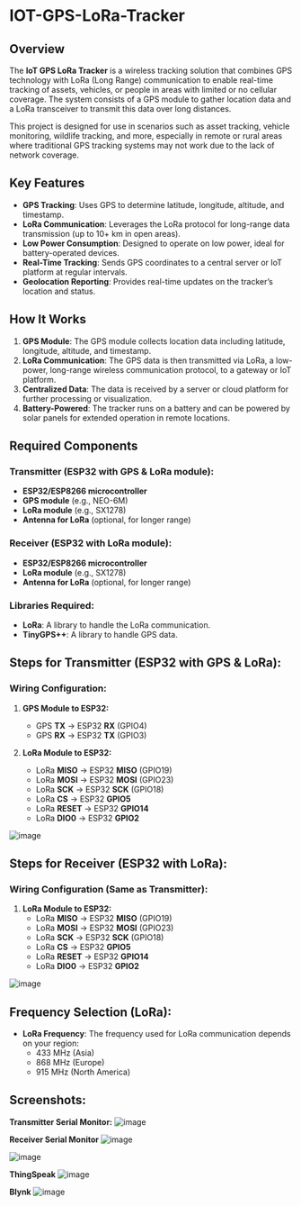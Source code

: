 # IOT-GPS-LoRa-Tracker

## Overview
The **IoT GPS LoRa Tracker** is a wireless tracking solution that combines GPS technology with LoRa (Long Range) communication to enable real-time tracking of assets, vehicles, or people in areas with limited or no cellular coverage. The system consists of a GPS module to gather location data and a LoRa transceiver to transmit this data over long distances.

This project is designed for use in scenarios such as asset tracking, vehicle monitoring, wildlife tracking, and more, especially in remote or rural areas where traditional GPS tracking systems may not work due to the lack of network coverage.

## Key Features
- **GPS Tracking**: Uses GPS to determine latitude, longitude, altitude, and timestamp.
- **LoRa Communication**: Leverages the LoRa protocol for long-range data transmission (up to 10+ km in open areas).
- **Low Power Consumption**: Designed to operate on low power, ideal for battery-operated devices.
- **Real-Time Tracking**: Sends GPS coordinates to a central server or IoT platform at regular intervals.
- **Geolocation Reporting**: Provides real-time updates on the tracker’s location and status.

## How It Works
1. **GPS Module**: The GPS module collects location data including latitude, longitude, altitude, and timestamp.
2. **LoRa Communication**: The GPS data is then transmitted via LoRa, a low-power, long-range wireless communication protocol, to a gateway or IoT platform.
3. **Centralized Data**: The data is received by a server or cloud platform for further processing or visualization.
4. **Battery-Powered**: The tracker runs on a battery and can be powered by solar panels for extended operation in remote locations.

## Required Components

### **Transmitter (ESP32 with GPS & LoRa module):**
- **ESP32/ESP8266 microcontroller**
- **GPS module** (e.g., NEO-6M)
- **LoRa module** (e.g., SX1278)
- **Antenna for LoRa** (optional, for longer range)

### **Receiver (ESP32 with LoRa module):**
- **ESP32/ESP8266 microcontroller**
- **LoRa module** (e.g., SX1278)
- **Antenna for LoRa** (optional, for longer range)

### **Libraries Required:**
- **LoRa**: A library to handle the LoRa communication.
- **TinyGPS++**: A library to handle GPS data.


## Steps for Transmitter (ESP32 with GPS & LoRa):

### **Wiring Configuration:**
1. **GPS Module to ESP32:**
   - GPS **TX** -> ESP32 **RX** (GPIO4)
   - GPS **RX** -> ESP32 **TX** (GPIO3)

2. **LoRa Module to ESP32:**
   - LoRa **MISO** -> ESP32 **MISO** (GPIO19)
   - LoRa **MOSI** -> ESP32 **MOSI** (GPIO23)
   - LoRa **SCK** -> ESP32 **SCK** (GPIO18)
   - LoRa **CS** -> ESP32 **GPIO5**
   - LoRa **RESET** -> ESP32 **GPIO14**
   - LoRa **DIO0** -> ESP32 **GPIO2**

![image](https://github.com/user-attachments/assets/cbf50f58-dec3-445b-9a72-9baec00a8b6e)


## Steps for Receiver (ESP32 with LoRa):

### **Wiring Configuration (Same as Transmitter):**
1. **LoRa Module to ESP32:**
   - LoRa **MISO** -> ESP32 **MISO** (GPIO19)
   - LoRa **MOSI** -> ESP32 **MOSI** (GPIO23)
   - LoRa **SCK** -> ESP32 **SCK** (GPIO18)
   - LoRa **CS** -> ESP32 **GPIO5**
   - LoRa **RESET** -> ESP32 **GPIO14**
   - LoRa **DIO0** -> ESP32 **GPIO2**
  
![image](https://github.com/user-attachments/assets/80022183-fb3f-4a08-8d75-4dc4e0623fde)


## Frequency Selection (LoRa):
- **LoRa Frequency**: The frequency used for LoRa communication depends on your region:
  - 433 MHz (Asia)
  - 868 MHz (Europe)
  - 915 MHz (North America)
  
## Screenshots:
**Transmitter Serial Monitor:**
![image](https://github.com/user-attachments/assets/156c53f1-ab15-4387-a0f9-cc6a7cd3204d)

**Receiver Serial Monitor** 
![image](https://github.com/user-attachments/assets/ab2f95df-bc1e-4601-a4e4-ae8fd96abf23)

![image](https://github.com/user-attachments/assets/d0401dc3-982a-4fc3-85a7-6eef61ccd60f)

**ThingSpeak**
![image](https://github.com/user-attachments/assets/98560a5c-cd6a-462a-95ff-f973b0c28f08)

**Blynk**
![image](https://github.com/user-attachments/assets/21830536-7523-4912-bd59-8b024ec5201b)




